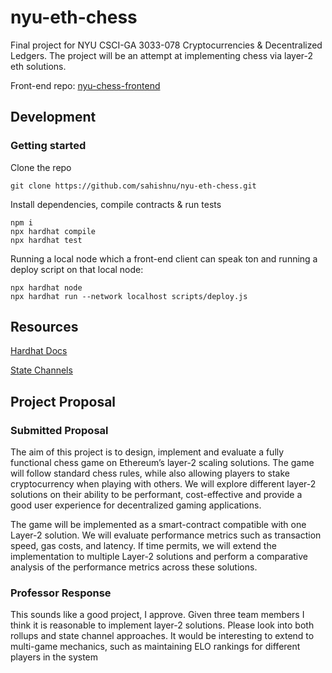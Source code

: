 # nyu-eth-chess

Final project for NYU CSCI-GA 3033-078 Cryptocurrencies &amp; Decentralized Ledgers. The project will be an attempt at implementing chess via layer-2 eth solutions.

Front-end repo: [nyu-chess-frontend](https://github.com/sahishnu/nyu-chess-frontend)

## Development

### Getting started

Clone the repo
```
git clone https://github.com/sahishnu/nyu-eth-chess.git
```

Install dependencies, compile contracts & run tests
```
npm i
npx hardhat compile
npx hardhat test
```

Running a local node which a front-end client can speak ton and running a deploy script on that local node:
```
npx hardhat node
npx hardhat run --network localhost scripts/deploy.js
```

## Resources

[Hardhat Docs](https://hardhat.org/docs)

[State Channels](https://ethereum.org/en/developers/docs/scaling/state-channels/#how-state-channels-work)

## Project Proposal

### Submitted Proposal

The aim of this project is to design, implement and evaluate a fully functional chess game on Ethereum’s layer-2 scaling solutions. The game will follow standard chess rules, while also allowing players to stake cryptocurrency when playing with others. We will explore different layer-2 solutions on their ability to be performant, cost-effective and provide a good user experience for decentralized gaming applications.

The game will be implemented as a smart-contract compatible with one Layer-2 solution. We will evaluate performance metrics such as transaction speed, gas costs, and latency. If time permits, we will extend the implementation to multiple Layer-2 solutions and perform a comparative analysis of the performance metrics across these solutions.

### Professor Response

This sounds like a good project, I approve. Given three team members I think it is reasonable to implement layer-2 solutions. Please look into both rollups and state channel approaches. It would be interesting to extend to multi-game mechanics, such as maintaining ELO rankings for different players in the system